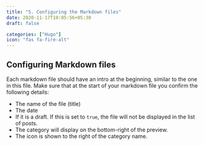 ```yaml
---
title: "5. Configuring the Markdown files"
date: 2020-11-17T10:05:56+05:30
draft: false

categories: ["Hugo"]
icon: "fas fa-fire-alt"
---
```


## Configuring Markdown files

Each markdown file should have an intro at the beginning, similar to the one in this file. Make sure that at the start of your markdown file you confirm the following details:
- The name of the file (title)
- The date 
- If it is a draft. If this is set to `true`, the file will not be displayed in the list of posts.
- The category will display on the bottom-right of the preview.
- The icon is shown to the right of the category name.